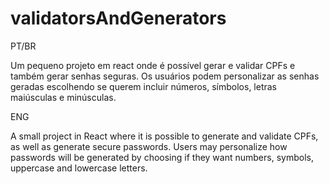 # validatorsAndGenerators
PT/BR

Um pequeno projeto em react onde é possível gerar e validar CPFs e também gerar senhas seguras.
Os usuários podem personalizar as senhas geradas escolhendo se querem incluir números, símbolos, letras maiúsculas e minúsculas.


ENG

A small project in React where it is possible to generate and validate CPFs, as well as generate secure passwords.
Users may personalize how passwords will be generated by choosing if they want numbers, symbols, uppercase and lowercase letters.
